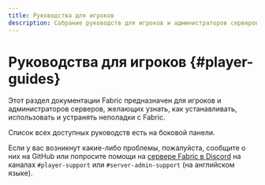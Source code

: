 ```yaml
---
title: Руководства для игроков
description: Собрание руководств для игроков и администраторов серверов по установке и использованию Fabric.
---
```


# Руководства для игроков {#player-guides}

Этот раздел документации Fabric предназначен для игроков и администраторов серверов, желающих узнать, как устанавливать, использовать и устранять неполадки с Fabric.

Список всех доступных руководств есть на боковой панели.

Если у вас возникнут какие-либо проблемы, пожалуйста, сообщите о них на GitHub или попросите помощи на [сервере Fabric в Discord](https://discord.gg/v6v4pMv) на каналах `#player-support` или `#server-admin-support` (на английском языке).

